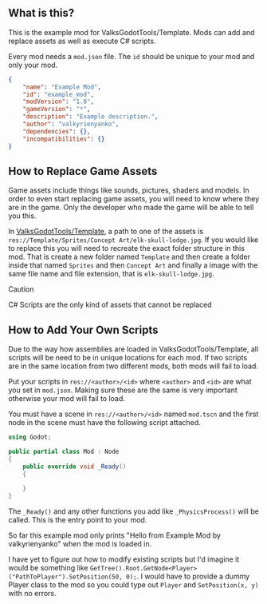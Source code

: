 ## What is this?
This is the example mod for ValksGodotTools/Template. Mods can add and replace assets as well as execute C# scripts.

Every mod needs a `mod.json` file. The `id` should be unique to your mod and only your mod.
```json
{
    "name": "Example Mod",
    "id": "example_mod",
    "modVersion": "1.0",
    "gameVersion": "*",
    "description": "Example description.",
    "author": "valkyrienyanko",
    "dependencies": {},
    "incompatibilities": {}
}
```

## How to Replace Game Assets
Game assets include things like sounds, pictures, shaders and models. In order to even start replacing game assets, you will need to know where they are in the game. Only the developer who made the game will be able to tell you this.

In [ValksGodotTools/Template](https://github.com/ValksGodotTools/Template), a path to one of the assets is `res://Template/Sprites/Concept Art/elk-skull-lodge.jpg`. If you would like to replace this you will need to recreate the exact folder structure in this mod. That is create a new folder named `Template` and then create a folder inside that named `Sprites` and then `Concept Art` and finally a image with the same file name and file extension, that is `elk-skull-lodge.jpg`. 

> [!CAUTION]
> C# Scripts are the only kind of assets that cannot be replaced

## How to Add Your Own Scripts
Due to the way how assemblies are loaded in ValksGodotTools/Template, all scripts will be need to be in unique locations for each mod. If two scripts are in the same location from two different mods, both mods will fail to load.

Put your scripts in `res://<author>/<id>` where `<author>` and `<id>` are what you set in `mod.json`. Making sure these are the same is very important otherwise your mod will fail to load.

You must have a scene in `res://<author>/<id>` named `mod.tscn` and the first node in the scene must have the following script attached.
```cs
using Godot;

public partial class Mod : Node
{
    public override void _Ready()
    {
        
    }
}
```
The `_Ready()` and any other functions you add like `_PhysicsProcess()` will be called. This is the entry point to your mod.

So far this example mod only prints "Hello from Example Mod by valkyrienyanko" when the mod is loaded in.

I have yet to figure out how to modify existing scripts but I'd imagine it would be something like `GetTree().Root.GetNode<Player>("PathToPlayer").SetPosition(50, 0);`. I would have to provide a dummy Player class to the mod so you could type out `Player` and `SetPosition(x, y)` with no errors.
